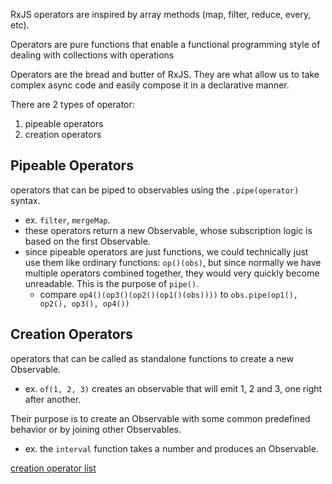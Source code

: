
RxJS operators are inspired by array methods (map, filter, reduce, every, etc).

Operators are pure functions that enable a functional programming style of dealing with collections with operations

Operators are the bread and butter of RxJS. They are what allow us to take complex async code and easily compose it in a declarative manner.

There are 2 types of operator:
1. pipeable operators
2. creation operators

## Pipeable Operators
operators that can be piped to observables using the `.pipe(operator)` syntax.
- ex. `filter`, `mergeMap`.
- these operators return a new Observable, whose subscription logic is based on the first Observable.
- since pipeable operators are just functions, we could technically just use them like ordinary functions: `op()(obs)`, but since normally we have multiple operators combined together, they would very quickly become unreadable. This is the purpose of `pipe()`.
  - compare `op4()(op3()(op2()(op1()(obs))))` to `obs.pipe(op1(), op2(), op3(), op4())`

## Creation Operators
operators that can be called as standalone functions to create a new Observable.
- ex. `of(1, 2, 3)` creates an observable that will emit 1, 2 and 3, one right after another.

Their purpose is to create an Observable with some common predefined behavior or by joining other Observables.
- ex. the `interval` function takes a number and produces an Observable.

[creation operator list](https://rxjs.dev/guide/operators#creation-operators-list)